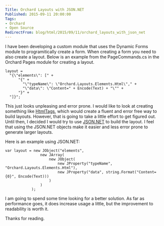 ```yaml
---
Title: Orchard Layouts with JSON.NET
Published: 2015-09-11 20:00:00
Tags:
- Orchard
- Open Source
RedirectFrom: blog/html/2015/09/11/orchard_layouts_with_json_net
---
```


I have been developing a custom module that uses the Dynamic Forms module to programitically create a form. When creating a form you need to also create a layout. Below is an example from the PageCommands.cs in the Orchard Pages module for creating a layout.

```
layout = 
  "{\"elements\": [" +
      "{" +
        "\"typeName\": \"Orchard.Layouts.Elements.Html\"," +
        "\"data\": \"Content=" + Encode(Text) + "\"" +
      "}" +
  "]}";
```

This just looks unpleasing and error prone. I would like to look at creating something like [HtmlTags](https://github.com/DarthFubuMVC/htmltags), which would create a fluent and error free way to
build layouts. However, that is going to take a little effort to get figured out. Until then, I decided I would try to use [JSON.NET](http://www.newtonsoft.com/json) to build the layout. I feel that
using the JSON.NET objects make it easier and less error prone to generate larger layouts.

Here is an example using JSON.NET:

```
var layout = new JObject("elements",
                new JArray(
                    new JObject(
                        new JProperty("typeName", "Orchard.Layouts.Elements.Html"),
                        new JProperty("data", string.Format("Content={0}", Encode(Text)))
                    )
                )
            );
```

I am going to spend some time looking for a better solution. As far as performance goes, it does increase usage a little, but the improvement to readability is worth it.

Thanks for reading.